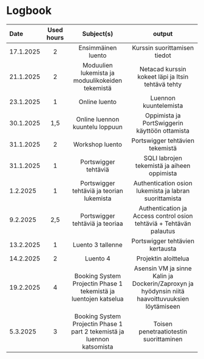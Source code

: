 # Logbook

| Date  | Used hours | Subject(s) |  output |
| :---         |     :---:      |     :---:      |     :---:      |
| 17.1.2025 | 2 | Ensimmäinen luento  | Kurssin suorittamisen tiedot  |
| 21.1.2025 | 2 | Moduulien lukemista ja moduulikokeiden tekemistä  | Netacad kurssin kokeet läpi ja Itsin tehtävä tehty  |
| 23.1.2025 | 1 | Online luento  | Luennon kuuntelemista  |
| 30.1.2025 | 1,5 | Online luennon kuuntelu loppuun  | Oppimista ja PortSwiggerin käyttöön ottamista |
| 31.1.2025 | 2 | Workshop luento  | Portswigger tehtävien tekemistä |
| 31.1.2025 | 1 | Portswigger tehtäviä | SQLI labrojen tekemistä ja aiheen oppimista |
| 1.2.2025 | 1 | Portswigger tehtäviä ja teorian lukemista | Authentication osion lukemista ja labran suorittamista |
| 9.2.2025 | 2,5 | Portswigger tehtäviä ja teoriaa | Authentication ja Access control osion tehtäviä + Tehtävän palautus |
| 13.2.2025 | 1 | Luento 3 tallenne | Portswigger tehtävien kertausta |
| 14.2.2025 | 2 | Luento 4 | Projektin aloittelua |
| 19.2.2025 | 4 | Booking System Projectin Phase 1 tekemistä ja luentojen katselua | Asensin VM ja sinne Kalin ja Dockerin/Zaproxyn ja hyödynsin niitä haavoittuvuuksien löytämiseen |
| 5.3.2025 | 3 | Booking System Projectin Phase 1 part 2 tekemistä ja luennon katsomista | Toisen penetraatiotestin suorittaminen |
